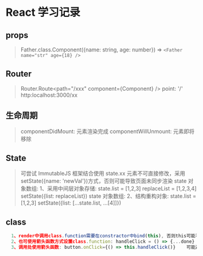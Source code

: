 # React 学习记录

## props

> Father.class.Component({name: string, age: number}) => `<Father name="str" age={18} />`

## Router

> Router.Route<path="/xxx" component={Component} /> point: '/' http:localhost:3000/xx

## 生命周期

> componentDidMount: 元素渲染完成
> componentWillUnmount: 元素即将移除

## State

> 可尝试 ImmutableJS 框架结合使用
> state.xx 元素不可直接修改，采用 setState({name: 'newVal'})方式，否则可能导致页面未同步渲染
> state 对象数组: 1、采用中间层对象存储: state.list = [1,2,3] replaceList = [1,2,3,4] setState({list: replaceList})
> state 对象数组: 2、结构重构对象: state.list = [1,2,3] setState({list: [...state.list, ...[4]]})

## class

```javascript
  1、render中调用class.function需要在constractor中bind(this), 否则this可能不存在
  2、也可使用箭头函数方式设置class.function: handleClick = () => {...done}    button.onClick={this.handleClick}
  3、调用处使用箭头函数: button.onClick={() => this.handleClick()}    可能造成组件额外渲染浪费性能，推荐前两种方式
```
